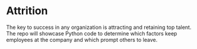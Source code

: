# Attrition
The key to success in any organization is attracting and retaining top talent. The repo will showcase Python code to determine which factors keep employees at the company and which prompt others to leave.
